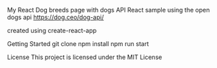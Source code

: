 My React Dog breeds page with dogs API
React sample using the open dogs api https://dog.ceo/dog-api/

created using create-react-app

Getting Started
git clone npm install npm run start

License
This project is licensed under the MIT License
